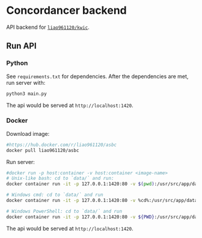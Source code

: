 # Concordancer backend

API backend for [`liao961120/kwic`](https://github.com/liao961120/kwic).

## Run API

### Python

See `requirements.txt` for dependencies. After the dependencies are met, run server with: 

```bash
python3 main.py
```

The api would be served at `http://localhost:1420`.


### Docker

Download image:

```bash
#https://hub.docker.com/r/liao961120/asbc
docker pull liao961120/asbc
```

Run server:

```bash
#docker run -p host:container -v host:container <image-name>
# Unix-like bash: cd to `data/` and run:
docker container run -it -p 127.0.0.1:1420:80 -v $(pwd):/usr/src/app/data/ liao961120/asbc

# Windows cmd: cd to `data/` and run
docker container run -it -p 127.0.0.1:1420:80 -v %cd%:/usr/src/app/data/ liao961120/asbc

# Windows PowerShell: cd to `data/` and run
docker container run -it -p 127.0.0.1:1420:80 -v ${PWD}:/usr/src/app/data/ liao961120/asbc
```

The api would be served at `http://localhost:1420`.